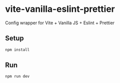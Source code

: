 # vite-vanilla-eslint-prettier

Config wrapper for Vite + Vanilla JS + Eslint + Prettier

## Setup

```bash
npm install
```

## Run
```
npm run dev
```
